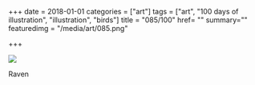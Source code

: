 +++
date = 2018-01-01
categories = ["art"]
tags = ["art", "100 days of illustration", "illustration", "birds"]
title = "085/100"
href= ""
summary=""
featuredimg = "/media/art/085.png"

+++

<img src="/media/art/085.png" />

Raven
